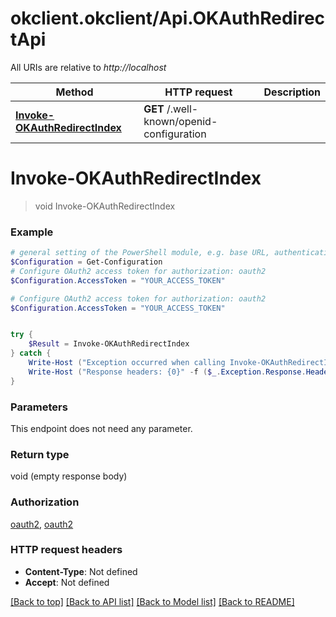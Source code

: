 # okclient.okclient/Api.OKAuthRedirectApi

All URIs are relative to *http://localhost*

Method | HTTP request | Description
------------- | ------------- | -------------
[**Invoke-OKAuthRedirectIndex**](OKAuthRedirectApi.md#Invoke-OKAuthRedirectIndex) | **GET** /.well-known/openid-configuration | 


<a id="Invoke-OKAuthRedirectIndex"></a>
# **Invoke-OKAuthRedirectIndex**
> void Invoke-OKAuthRedirectIndex<br>



### Example
```powershell
# general setting of the PowerShell module, e.g. base URL, authentication, etc
$Configuration = Get-Configuration
# Configure OAuth2 access token for authorization: oauth2
$Configuration.AccessToken = "YOUR_ACCESS_TOKEN"

# Configure OAuth2 access token for authorization: oauth2
$Configuration.AccessToken = "YOUR_ACCESS_TOKEN"


try {
    $Result = Invoke-OKAuthRedirectIndex
} catch {
    Write-Host ("Exception occurred when calling Invoke-OKAuthRedirectIndex: {0}" -f ($_.ErrorDetails | ConvertFrom-Json))
    Write-Host ("Response headers: {0}" -f ($_.Exception.Response.Headers | ConvertTo-Json))
}
```

### Parameters
This endpoint does not need any parameter.

### Return type

void (empty response body)

### Authorization

[oauth2](../README.md#oauth2), [oauth2](../README.md#oauth2)

### HTTP request headers

 - **Content-Type**: Not defined
 - **Accept**: Not defined

[[Back to top]](#) [[Back to API list]](../README.md#documentation-for-api-endpoints) [[Back to Model list]](../README.md#documentation-for-models) [[Back to README]](../README.md)

